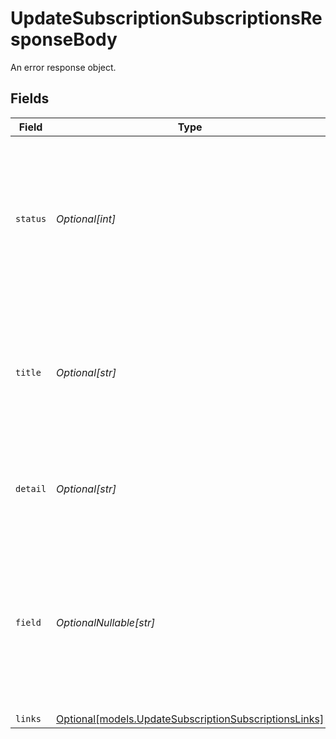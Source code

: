 # UpdateSubscriptionSubscriptionsResponseBody

An error response object.


## Fields

| Field                                                                                                                                                  | Type                                                                                                                                                   | Required                                                                                                                                               | Description                                                                                                                                            | Example                                                                                                                                                |
| ------------------------------------------------------------------------------------------------------------------------------------------------------ | ------------------------------------------------------------------------------------------------------------------------------------------------------ | ------------------------------------------------------------------------------------------------------------------------------------------------------ | ------------------------------------------------------------------------------------------------------------------------------------------------------ | ------------------------------------------------------------------------------------------------------------------------------------------------------ |
| `status`                                                                                                                                               | *Optional[int]*                                                                                                                                        | :heavy_minus_sign:                                                                                                                                     | The status code of the error message. This is always the same code as the status code of the HTTP message itself.                                      | 404                                                                                                                                                    |
| `title`                                                                                                                                                | *Optional[str]*                                                                                                                                        | :heavy_minus_sign:                                                                                                                                     | The HTTP reason phrase of the error. For example, for a `404` error, the `title` will be `Not Found`.                                                  | Not Found                                                                                                                                              |
| `detail`                                                                                                                                               | *Optional[str]*                                                                                                                                        | :heavy_minus_sign:                                                                                                                                     | A detailed human-readable description of the error that occurred.                                                                                      | The resource does not exist                                                                                                                            |
| `field`                                                                                                                                                | *OptionalNullable[str]*                                                                                                                                | :heavy_minus_sign:                                                                                                                                     | If the error was caused by a value provided by you in a specific field, the `field` property will contain the name of the field that caused the issue. | description                                                                                                                                            |
| `links`                                                                                                                                                | [Optional[models.UpdateSubscriptionSubscriptionsLinks]](../models/updatesubscriptionsubscriptionslinks.md)                                             | :heavy_minus_sign:                                                                                                                                     | N/A                                                                                                                                                    |                                                                                                                                                        |